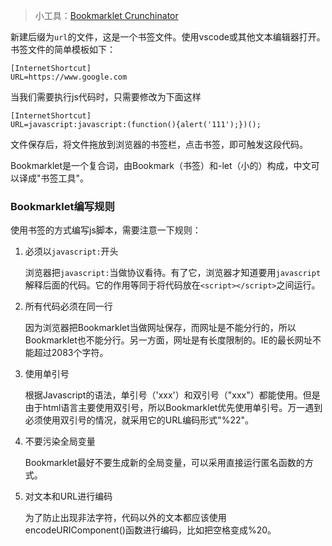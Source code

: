 
> 小工具：[Bookmarklet Crunchinator](http://ted.mielczarek.org/code/mozilla/bookmarklet.html)

新建后缀为`url`的文件，这是一个书签文件。使用vscode或其他文本编辑器打开。书签文件的简单模板如下：

```
[InternetShortcut]
URL=https://www.google.com
```

当我们需要执行js代码时，只需要修改为下面这样

```
[InternetShortcut]
URL=javascript:javascript:(function(){alert('111');})();
```

文件保存后，将文件拖放到浏览器的书签栏，点击书签，即可触发这段代码。

Bookmarklet是一个复合词，由Bookmark（书签）和-let（小的）构成，中文可以译成"书签工具"。

### Bookmarklet编写规则

使用书签的方式编写js脚本，需要注意一下规则：

1. 必须以`javascript:`开头

   浏览器把`javascript:`当做协议看待。有了它，浏览器才知道要用`javascript`解释后面的代码。它的作用等同于将代码放在`<script></script>`之间运行。

2. 所有代码必须在同一行

   因为浏览器把Bookmarklet当做网址保存，而网址是不能分行的，所以Bookmarklet也不能分行。另一方面，网址是有长度限制的。IE的最长网址不能超过2083个字符。

3. 使用单引号

   根据Javascript的语法，单引号（'xxx'）和双引号（"xxx"）都能使用。但是由于html语言主要使用双引号，所以Bookmarklet优先使用单引号。万一遇到必须使用双引号的情况，就采用它的URL编码形式"%22"。

4. 不要污染全局变量

   Bookmarklet最好不要生成新的全局变量，可以采用直接运行匿名函数的方式。

5. 对文本和URL进行编码

   为了防止出现非法字符，代码以外的文本都应该使用encodeURIComponent()函数进行编码，比如把空格变成%20。

